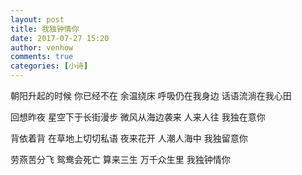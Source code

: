 ```yaml
---
layout: post
title: 我独钟情你
date: 2017-07-27 15:20
author: venhow
comments: true
categories: [小诗]
---
```

朝阳升起的时候
你已经不在
余温绕床
呼吸仍在我身边
话语流淌在我心田

回想昨夜
星空下于长街漫步
微风从海边袭来
人来人往
我独在意你

背依着背
在草地上切切私语
夜来花开
人潮人海中
我独留意你

劳燕苦分飞
鸳鸯会死亡
算来三生
万千众生里
我独钟情你
